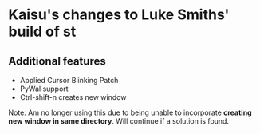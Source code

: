 
# Kaisu's changes to Luke Smiths' build of st

## Additional features

+ Applied Cursor Blinking Patch
+ PyWal support
+ Ctrl-shift-n creates new window

Note: Am no longer using this due to being unable to incorporate **creating new window in same directory**. Will continue if a solution is found.

